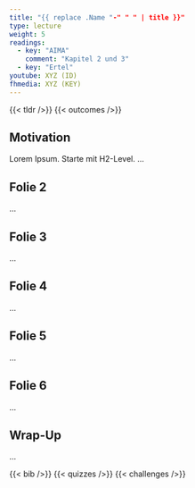 ```yaml
---
title: "{{ replace .Name "-" " " | title }}"
type: lecture
weight: 5
readings:
  - key: "AIMA"
    comment: "Kapitel 2 und 3"
  - key: "Ertel"
youtube: XYZ (ID)
fhmedia: XYZ (KEY)
---
```



{{< tldr />}}
{{< outcomes />}}


## Motivation
Lorem Ipsum. Starte mit H2-Level.
...

## Folie 2
...

## Folie 3
...

## Folie 4
...

## Folie 5
...

## Folie 6
...

## Wrap-Up
...


{{< bib />}}
{{< quizzes />}}
{{< challenges />}}
